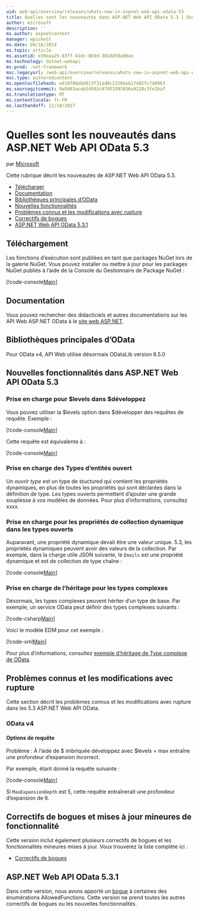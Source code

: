 ```yaml
---
uid: web-api/overview/releases/whats-new-in-aspnet-web-api-odata-53
title: Quelles sont les nouveautés dans ASP.NET Web API OData 5.3 | Documents Microsoft
author: microsoft
description: ''
ms.author: aspnetcontent
manager: wpickett
ms.date: 09/16/2014
ms.topic: article
ms.assetid: e39eaa25-83ff-41dc-869d-3818d59a88ae
ms.technology: dotnet-webapi
ms.prod: .net-framework
msc.legacyurl: /web-api/overview/releases/whats-new-in-aspnet-web-api-odata-53
msc.type: authoredcontent
ms.openlocfilehash: e918f86ebd813f31ad0c21566e617482fc7dd963
ms.sourcegitcommit: 9a9483aceb34591c97451997036a9120c3fe2baf
ms.translationtype: MT
ms.contentlocale: fr-FR
ms.lasthandoff: 11/10/2017
---
```

<a name="whats-new-in-aspnet-web-api-odata-53"></a>Quelles sont les nouveautés dans ASP.NET Web API OData 5.3
====================
par [Microsoft](https://github.com/microsoft)

Cette rubrique décrit les nouveautés de ASP.NET Web API OData 5.3.

- [Télécharger](#download)
- [Documentation](#documentation)
- [Bibliothèques principales d’OData](#corelib)
- [Nouvelles fonctionnalités](#newf)
- [Problèmes connus et les modifications avec rupture](#known-issues)
- [Correctifs de bogues](#bug-fixes)
- [ASP.NET Web API OData 5.3.1](#OD)

<a id="download"></a>
## <a name="download"></a>Téléchargement

Les fonctions d’exécution sont publiées en tant que packages NuGet lors de la galerie NuGet. Vous pouvez installer ou mettre à jour pour les packages NuGet publiés à l’aide de la Console du Gestionnaire de Package NuGet :

[!code-console[Main](whats-new-in-aspnet-web-api-odata-53/samples/sample1.cmd)]

<a id="documentation"></a>
## <a name="documentation"></a>Documentation

Vous pouvez rechercher des didacticiels et autres documentations sur les API Web ASP.NET OData à le [site web ASP.NET](../odata-support-in-aspnet-web-api/index.md).

<a id="corelib"></a>
## <a name="odata-core-libraries"></a>Bibliothèques principales d’OData

Pour OData v4, API Web utilise désormais ODataLib version 6.5.0

<a id="newf"></a>
## <a name="new-features-in-aspnet-web-api-odata-53"></a>Nouvelles fonctionnalités dans ASP.NET Web API OData 5.3

### <a name="support-for-levels-in-expand"></a>Prise en charge pour $levels dans $développez

Vous pouvez utiliser la $levels option dans $développer des requêtes de requête. Exemple :

[!code-console[Main](whats-new-in-aspnet-web-api-odata-53/samples/sample2.cmd)]

Cette requête est équivalente à :

[!code-console[Main](whats-new-in-aspnet-web-api-odata-53/samples/sample3.cmd)]

<a id="open-entity-types"></a>
### <a name="support-for-open-entity-types"></a>Prise en charge des Types d’entités ouvert

Un *ouvrir type* est un type de stuctured qui contient les propriétés dynamiques, en plus de toutes les propriétés qui sont déclarées dans la définition de type. Les types ouverts permettent d’ajouter une grande souplesse à vos modèles de données. Pour plus d’informations, consultez xxxx.

### <a name="support-for-dynamic-collection-properties-in-open-types"></a>Prise en charge pour les propriétés de collection dynamique dans les types ouverts

Auparavant, une propriété dynamique devait être une valeur unique. 5.3, les propriétés dynamiques peuvent avoir des valeurs de la collection. Par exemple, dans la charge utile JSON suivante, le `Emails` est une propriété dynamique et est de collection de type chaîne :

[!code-console[Main](whats-new-in-aspnet-web-api-odata-53/samples/sample4.cmd)]

### <a name="support-for-inheritance-for-complex-types"></a>Prise en charge de l’héritage pour les types complexes

Désormais, les types complexes peuvent hériter d’un type de base. Par exemple, un service OData peut définir des types complexes suivants :

[!code-csharp[Main](whats-new-in-aspnet-web-api-odata-53/samples/sample5.cs)]

Voici le modèle EDM pour cet exemple :

[!code-xml[Main](whats-new-in-aspnet-web-api-odata-53/samples/sample6.xml?highlight=8,15)]

Pour plus d’informations, consultez [exemple d’héritage de Type complexe de OData](http://aspnet.codeplex.com/SourceControl/latest#Samples/WebApi/OData/v4/ODataComplexTypeInheritanceSample/ReadMe.txt).

<a id="known-issues"></a>
## <a name="known-issues-and-breaking-changes"></a>Problèmes connus et les modifications avec rupture

Cette section décrit les problèmes connus et les modifications avec rupture dans les 5.3 ASP.NET Web API OData.

### <a name="odata-v4"></a>OData v4

#### <a name="query-options"></a>Options de requête

Problème : À l’aide de $ imbriquée développez avec $levels = max entraîne une profondeur d’expansion incorrect.

Par exemple, étant donné la requête suivante :

[!code-console[Main](whats-new-in-aspnet-web-api-odata-53/samples/sample7.cmd)]

Si `MaxExpansionDepth` est 5, cette requête entraînerait une profondeur d’expansion de 6.

<a id="bug-fixes"></a>
## <a name="bug-fixes-and-minor-feature-updates"></a>Correctifs de bogues et mises à jour mineures de fonctionnalité

Cette version inclut également plusieurs correctifs de bogues et les fonctionnalités mineures mises à jour. Vous trouverez la liste complète ici :

- [Correctifs de bogues](https://aspnetwebstack.codeplex.com/workitem/list/advanced?keyword=&status=All&type=All&priority=All&release=v5.3%20Beta&assignedTo=All&component=Web%20API|Web%20API%20OData&sortField=AssignedTo&sortDirection=Ascending&page=0&reasonClosed=Fixed)

<a id="OD"></a>
## <a name="aspnet-web-api-odata-531"></a>ASP.NET Web API OData 5.3.1

Dans cette version, nous avons apporté un [bogue](https://aspnetwebstack.codeplex.com/workitem/list/advanced?keyword=&amp;status=All&amp;type=All&amp;priority=All&amp;release=v5.3.1%20Beta&amp;assignedTo=All&amp;component=Web%20API%20OData&amp;sortField=LastUpdatedDate&amp;sortDirection=Descending&amp;page=0&amp;reasonClosed=All) à certaines des énumérations AllowedFunctions. Cette version ne prend toutes les autres correctifs de bogues ou les nouvelles fonctionnalités.
